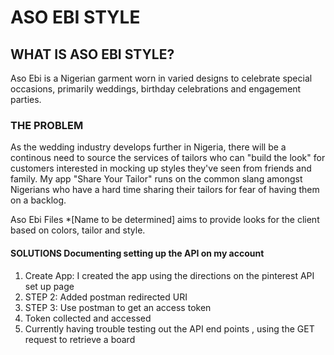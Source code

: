 # ASO EBI STYLE

## WHAT IS ASO EBI STYLE?
Aso Ebi is a Nigerian garment worn in varied designs to celebrate special occasions, primarily weddings, birthday celebrations and engagement parties.

### THE PROBLEM
As the wedding industry develops further in Nigeria, there will be a continous need to source the services of tailors who can "build the look" for customers interested in mocking up styles they've seen from friends and family. My app "Share Your Tailor" runs on the common slang amongst Nigerians who have a hard time sharing their tailors for fear of having them on a backlog.

Aso Ebi Files \*[Name to be determined] aims to provide looks for the client based on colors, tailor and style.

#### SOLUTIONS Documenting setting up the API on my account 

<ol>
  <li> Create App: I created the app using the directions on the pinterest API set up page</li>
  <li> STEP 2: Added postman redirected URI</li>
  <li> STEP 3: Use postman to get an access token </li>
  <li> Token collected and accessed</li>
  <li> Currently having trouble testing out the API end points , using the GET request to retrieve a board </li>

